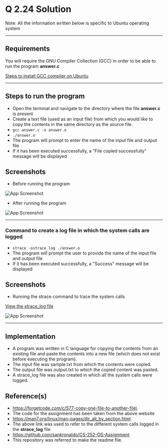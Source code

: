 
# Q 2.24 Solution

Note: All the information written below is specific to Ubuntu operating system

---

## Requirements

You will require the GNU Compiler Collection (GCC) in order to be able to run the program **answer.c**

[Steps to install GCC compiler on Ubuntu](https://linuxize.com/post/how-to-install-gcc-compiler-on-ubuntu-18-04/#installing-gcc-on-ubuntu)

---

## Steps to run the program
 - Open the terminal and navigate to the directory where the file **answer.c** is present
 - Create a text file (used as an input file) from which you would like to copy the contents in the same directory as the source file.
 - `gcc answer.c -o answer.o`
 - `./answer.o`
 - The program will prompt to enter the name of the input file and output file
 -  If it has been executed successfully, a "File copied successfully" message will be displayed

## Screenshots
- Before running the program 

![App Screenshot]()

- After running the program

![App Screenshot]()

---

### Command to create a log file in which the system calls are logged
- `strace -ostrace_log ./answer.o`
- The program will prompt the user to provide the name of the input file and output file
- If it has been executed successfully, a "Success" message will be displayed

## Screenshots
- Running the strace command to trace the system calls

[View the strace_log file](https://github.com/khushi201me127/cs252-assignments/blob/master/strace_log)

![App Screenshot]()


---

## Implementation

- A program was written in C language for copying the contents from an existing file and paste the contents into a new file (which does not exist before executing the program).
- The input file was sample.txt from which the contents were copied.
- The output file was output.txt to which the copied content was pasted.
- A strace_log file was also created in which all the system calls were logged.



## Reference(s)
- https://forgetcode.com/c/577-copy-one-file-to-another-file\
- The code for the assignment has been taken from the above website
- https://man7.org/linux/man-pages/dir_all_by_section.html
- The above link was used to refer to the different system calls logged in the **strace_log** file
- https://github.com/sankronaldo/CS-252-OS-Assignment
- This repository was referred to make the readme file.
